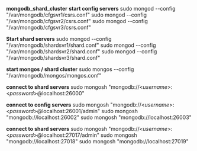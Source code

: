 **mongodb_shard_cluster**
**start config servers**
sudo mongod --config "/var/mongodb/cfgsvr1/csrs.conf"
sudo mongod --config "/var/mongodb/cfgsvr2/csrs.conf"
sudo mongod --config "/var/mongodb/cfgsvr3/csrs.conf"

**Start shard servers**
sudo mongod --config "/var/mongodb/shardsvr1/shard.conf"
sudo mongod --config "/var/mongodb/shardsvr2/shard.conf"
sudo mongod --config "/var/mongodb/shardsvr3/shard.conf"

**start mongos / shard cluster**
sudo mongos --config "/var/mongodb/mongos/mongos.conf"


**connect to shard servers**
sudo mongosh "mongodb://<*username*>:<*password*>@localhost:26000"

**connect to config servers**
sudo mongosh "mongodb://<*username*>:<*password*>@localhost:26001/admin"
sudo mongosh "mongodb://localhost:26002"
sudo mongosh "mongodb://localhost:26003"

**connect to shard servers**
sudo mongosh "mongodb://<*username*>:<*password*>@localhost:27017/admin"
sudo mongosh "mongodb://localhost:27018"
sudo mongosh "mongodb://localhost:27019"
